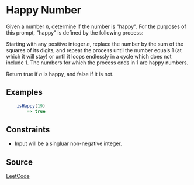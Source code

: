 # Happy Number

Given a number *n*, determine if the number is "happy". For the purposes of this prompt, "happy" is defined by the following process:

Starting with any positive integer *n*, replace the number by the sum of the squares of its digits, and repeat the process until the number equals 1 (at which it will stay) or until it loops endlessly in a cycle which does not include 1. The numbers for which the process ends in 1 are happy numbers. 

Return true if *n* is happy, and false if it is not. 

## Examples

```javascript
    isHappy(19)
        => true
```

## Constraints

- Input will be a singluar non-negative integer. 

## Source
[LeetCode](https://leetcode.com/problems/happy-number/)